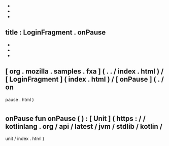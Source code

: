 -
-
-
title
:
LoginFragment
.
onPause
-
-
-
-
[
org
.
mozilla
.
samples
.
fxa
]
(
.
.
/
index
.
html
)
/
[
LoginFragment
]
(
index
.
html
)
/
[
onPause
]
(
.
/
on
-
pause
.
html
)
#
onPause
fun
onPause
(
)
:
[
Unit
]
(
https
:
/
/
kotlinlang
.
org
/
api
/
latest
/
jvm
/
stdlib
/
kotlin
/
-
unit
/
index
.
html
)
